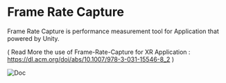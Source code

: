 # Frame Rate Capture

Frame Rate Capture is  performance measurement tool for Application that powered by Unity.

( Read More the use of Frame-Rate-Capture for XR Application : https://dl.acm.org/doi/abs/10.1007/978-3-031-15546-8_2 )


![Doc](https://user-images.githubusercontent.com/36891062/204513830-5de930d8-aa34-4ff5-b876-d60f6d95f64f.png)
